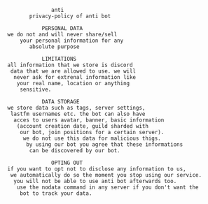                   anti
           privacy-policy of anti bot

               PERSONAL DATA
    we do not and will never share/sell 
        your personal information for any 
           absolute purpose
 
               LIMITATIONS
    all information that we store is discord
     data that we are allowed to use. we will 
      never ask for extrenal information like
       your real name, location or anything
        sensitive.
 
               DATA STORAGE
    we store data such as tags, server settings,
     lastfm usernames etc. the bot can also have 
      acces to users avatar, banner, basic information
       (account creation date, guild sharded with 
        our bot, join positions for a certain server).
         we do not use this data for malicious thigs. 
          by using our bot you agree that these informations 
           can be discovered by our bot.
 
                  OPTING OUT
    if you want to opt not to disclose any information to us, 
     we automatically do so the moment you stop using our service. 
      you will not be able to use anti bot afterwards too. 
       use the nodata command in any server if you don't want the 
        bot to track your data.
